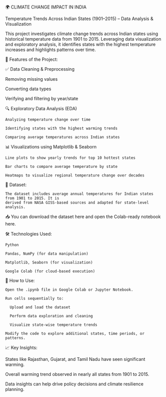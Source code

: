 🌍 CLIMATE CHANGE IMPACT IN INDIA

Temperature Trends Across Indian States (1901–2015) – Data Analysis & Visualization

This project investigates climate change trends across Indian states using historical temperature data from 1901 to 2015. Leveraging data visualization and exploratory analysis, it identifies states with the highest temperature increases and highlights patterns over time.

📌 Features of the Project:

✅ Data Cleaning & Preprocessing

  Removing missing values

  Converting data types

  Verifying and filtering by year/state

🔍 Exploratory Data Analysis (EDA)

    Analyzing temperature change over time

    Identifying states with the highest warming trends

    Comparing average temperatures across Indian states

📊 Visualizations using Matplotlib & Seaborn

    Line plots to show yearly trends for top 10 hottest states

    Bar charts to compare average temperature by state

    Heatmaps to visualize regional temperature change over decades

📂 Dataset:

    The dataset includes average annual temperatures for Indian states from 1901 to 2015. It is 
    derived from NASA GISS-based sources and adapted for state-level analysis.

  📥 You can download the dataset here and open the Colab-ready notebook here.

🛠 Technologies Used:

    Python

    Pandas, NumPy (for data manipulation)

    Matplotlib, Seaborn (for visualization)

    Google Colab (for cloud-based execution)

📝 How to Use:

    Open the .ipynb file in Google Colab or Jupyter Notebook.

    Run cells sequentially to:

      Upload and load the dataset

      Perform data exploration and cleaning

      Visualize state-wise temperature trends

    Modify the code to explore additional states, time periods, or patterns.

📈 Key Insights:

  States like Rajasthan, Gujarat, and Tamil Nadu have seen significant warming.

  Overall warming trend observed in nearly all states from 1901 to 2015.

  Data insights can help drive policy decisions and climate resilience planning.

